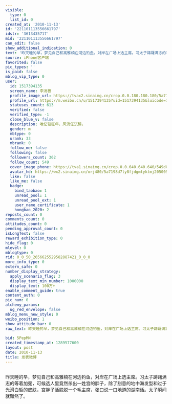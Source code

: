 ```yaml
---
visible:
  type: 0
  list_id: 0
created_at: '2010-11-13'
id: '221101113556661797'
idstr: '3613435717'
mid: '221101113556661797'
can_edit: false
show_additional_indication: 0
text: '昨天睡的早，梦见自己和高雅楠在河边钓鱼，对岸在广场上选主席。习太子踌躇满志的等着加冕，可候选人里竟然杀出一姓宫的胖子，除了刻意的地中海发型和过于光滑白皙的皮肤，宫胖子活脱脱一个毛主席，张口说一口地道的湖南话。太子瞬间就黯然了。 '
source: iPhone客户端
favorited: false
pic_types: ''
is_paid: false
mblog_vip_type: 0
user:
  id: 1517394135
  screen_name: 李消极
  profile_image_url: https://tvax2.sinaimg.cn/crop.0.0.180.180.180/5a7198d7ly8fjdgmtyktmj20500500so.jpg?KID=imgbed,tva&Expires=1606400398&ssig=kezir%2Bc1ZF
  profile_url: https://m.weibo.cn/u/1517394135?uid=1517394135&luicode=10000011&lfid=2304131517394135_-_WEIBO_SECOND_PROFILE_WEIBO
  statuses_count: 613
  verified: false
  verified_type: -1
  close_blue_v: false
  description: 唯忆轻狂年，风流任沉醉。
  gender: m
  mbtype: 0
  urank: 33
  mbrank: 0
  follow_me: false
  following: false
  followers_count: 362
  follow_count: 549
  cover_image_phone: https://tva1.sinaimg.cn/crop.0.0.640.640.640/549d0121tw1egm1kjly3jj20hs0hsq4f.jpg
  avatar_hd: https://wx2.sinaimg.cn/orj480/5a7198d7ly8fjdgmtyktmj20500500so.jpg
  like: false
  like_me: false
  badge:
    bind_taobao: 1
    unread_pool: 1
    unread_pool_ext: 1
    user_name_certificate: 1
    hongbao_2020: 2
reposts_count: 0
comments_count: 0
attitudes_count: 0
pending_approval_count: 0
isLongText: false
reward_exhibition_type: 0
hide_flag: 0
mlevel: 0
mblogtype: 0
rid: 0_0_50_2656625529582887421_0_0_0
more_info_type: 0
extern_safe: 0
number_display_strategy:
  apply_scenario_flag: 3
  display_text_min_number: 1000000
  display_text: 100万+
enable_comment_guide: true
content_auth: 0
pic_num: 0
alchemy_params:
  ug_red_envelope: false
mblog_menu_new_style: 0
weibo_position: 1
show_attitude_bar: 0
raw_text: 昨天睡的早，梦见自己和高雅楠在河边钓鱼，对岸在广场上选主席。习太子踌躇满志的等着加冕，可候选人里竟然杀出一姓宫的胖子，除了刻意的地中海发型和过于光滑白皙的皮肤，宫胖子活脱脱一个毛主席，张口说一口地道的湖南话。太子瞬间就黯然了。
  ​​​
bid: 5PepMN
created_timestamp_at: 1289577600
layout: post
date: 2010-11-13
title: 发表微博
---
```


![]()

昨天睡的早，梦见自己和高雅楠在河边钓鱼，对岸在广场上选主席。习太子踌躇满志的等着加冕，可候选人里竟然杀出一姓宫的胖子，除了刻意的地中海发型和过于光滑白皙的皮肤，宫胖子活脱脱一个毛主席，张口说一口地道的湖南话。太子瞬间就黯然了。 

